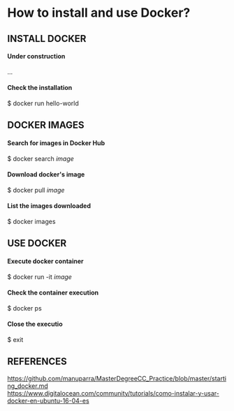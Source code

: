 # How to install and use Docker?

## INSTALL DOCKER

#### Under construction

...

#### Check the installation

$ docker run hello-world

## DOCKER IMAGES

#### Search for images in Docker Hub

$ docker search _image_

#### Download docker's image

$ docker pull _image_

#### List the images downloaded

$ docker images


## USE DOCKER

#### Execute docker container

$ docker run -it _image_

#### Check the container execution

$ docker ps

#### Close the executio

$ exit

## REFERENCES

https://github.com/manuparra/MasterDegreeCC_Practice/blob/master/starting_docker.md <br>
https://www.digitalocean.com/community/tutorials/como-instalar-y-usar-docker-en-ubuntu-16-04-es <br>
